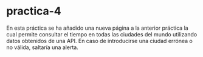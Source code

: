 # practica-4

En esta práctica se ha añadido una nueva  página a la anterior práctica la cual permite consultar el tiempo 
en todas las ciudades del mundo utilizando datos obtenidos de una API. En caso de introducirse una ciudad
errónea o no válida, saltaría una alerta. 
